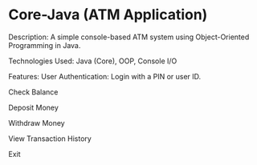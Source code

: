 # Core-Java (ATM Application)

Description: A simple console-based ATM system using Object-Oriented Programming in Java.

Technologies Used: Java (Core), OOP, Console I/O

Features:
User Authentication: Login with a PIN or user ID.

Check Balance

Deposit Money

Withdraw Money

View Transaction History

Exit
